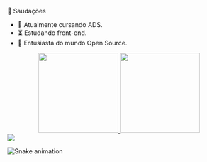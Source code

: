 🖖 Saudações

- 🐌 Atualmente cursando ADS.
- ⏳ Estudando front-end.
- 🐧 Entusiasta do mundo Open Source.

<div align="center">
  <a href="https://github.com/flemery">
  <img height="180em" src="https://github-readme-stats.vercel.app/api?username=flemery&show_icons=true&theme=dark&include_all_commits=true&count_private=true"/>
  <img height="180em" src="https://github-readme-stats.vercel.app/api/top-langs/?username=flemery&layout=compact&langs_count=7&theme=dark"/>
</div>
 
<div> 	
  <a href = "mailto:filipeflemery@gmail.com"><img src="https://img.shields.io/badge/-Gmail-%23333?style=for-the-badge&logo=gmail&logoColor=white" target="_blank"></a>

![Snake animation](https://github.com/flemery/flemery/blob/output/github-contribution-grid-snake.svg)




